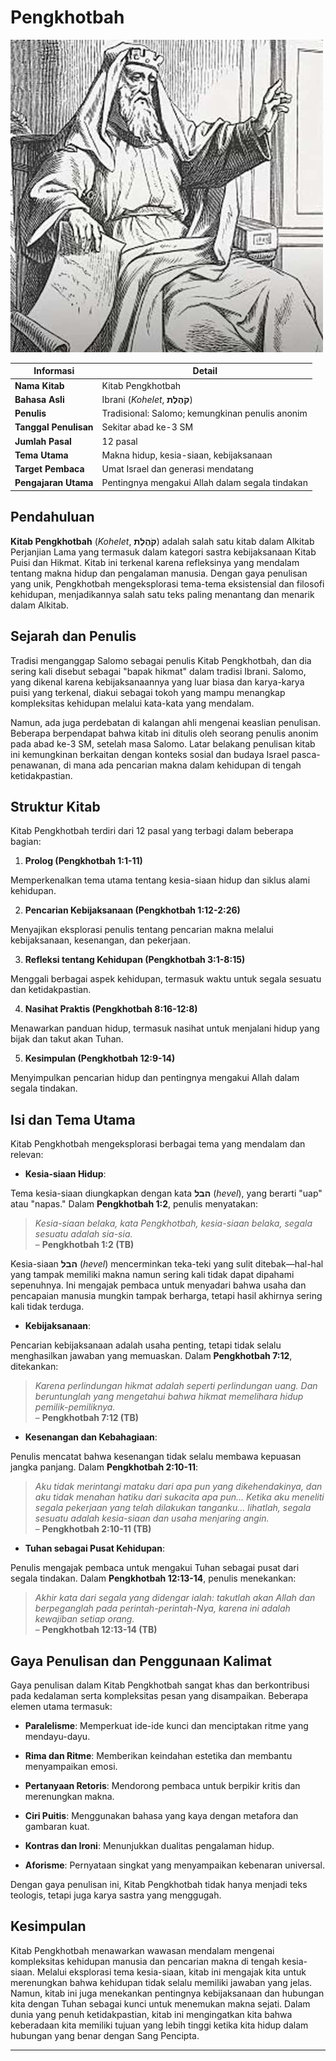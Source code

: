 # Pengkhotbah

![Gambar Ilustrasi Kitab Pengkhotbah, Kitab ini terkenal karena refleksinya yang mendalam tentang makna hidup dan pengalaman manusia](data/img/alkitab_pengkhotbah.jpg)

| **Informasi** | **Detail** |
|---|---|
| **Nama Kitab** | Kitab Pengkhotbah |
| **Bahasa Asli** | Ibrani (*Kohelet*, **קֹהֶלֶת**) |
| **Penulis** | Tradisional: Salomo; kemungkinan penulis anonim |
| **Tanggal Penulisan** | Sekitar abad ke-3 SM |
| **Jumlah Pasal** | 12 pasal |
| **Tema Utama** | Makna hidup, kesia-siaan, kebijaksanaan |
| **Target Pembaca** | Umat Israel dan generasi mendatang |
| **Pengajaran Utama** | Pentingnya mengakui Allah dalam segala tindakan |

## Pendahuluan

**Kitab Pengkhotbah** (*Kohelet*, **קֹהֶלֶת**) adalah salah satu kitab dalam Alkitab Perjanjian Lama yang termasuk dalam kategori sastra kebijaksanaan Kitab Puisi dan Hikmat. Kitab ini terkenal karena refleksinya yang mendalam tentang makna hidup dan pengalaman manusia. Dengan gaya penulisan yang unik, Pengkhotbah mengeksplorasi tema-tema eksistensial dan filosofi kehidupan, menjadikannya salah satu teks paling menantang dan menarik dalam Alkitab.

## Sejarah dan Penulis

Tradisi menganggap Salomo sebagai penulis Kitab Pengkhotbah, dan dia sering kali disebut sebagai "bapak hikmat" dalam tradisi Ibrani. Salomo, yang dikenal karena kebijaksanaannya yang luar biasa dan karya-karya puisi yang terkenal, diakui sebagai tokoh yang mampu menangkap kompleksitas kehidupan melalui kata-kata yang mendalam. 

Namun, ada juga perdebatan di kalangan ahli mengenai keaslian penulisan. Beberapa berpendapat bahwa kitab ini ditulis oleh seorang penulis anonim pada abad ke-3 SM, setelah masa Salomo. Latar belakang penulisan kitab ini kemungkinan berkaitan dengan konteks sosial dan budaya Israel pasca-penawanan, di mana ada pencarian makna dalam kehidupan di tengah ketidakpastian.

## Struktur Kitab

Kitab Pengkhotbah terdiri dari 12 pasal yang terbagi dalam beberapa bagian:

1. **Prolog (Pengkhotbah 1:1-11)**  

Memperkenalkan tema utama tentang kesia-siaan hidup dan siklus alami kehidupan.

2. **Pencarian Kebijaksanaan (Pengkhotbah 1:12-2:26)**  

Menyajikan eksplorasi penulis tentang pencarian makna melalui kebijaksanaan, kesenangan, dan pekerjaan.

3. **Refleksi tentang Kehidupan (Pengkhotbah 3:1-8:15)**  

Menggali berbagai aspek kehidupan, termasuk waktu untuk segala sesuatu dan ketidakpastian.

4. **Nasihat Praktis (Pengkhotbah 8:16-12:8)**  

Menawarkan panduan hidup, termasuk nasihat untuk menjalani hidup yang bijak dan takut akan Tuhan.

5. **Kesimpulan (Pengkhotbah 12:9-14)**  

Menyimpulkan pencarian hidup dan pentingnya mengakui Allah dalam segala tindakan.

## Isi dan Tema Utama

Kitab Pengkhotbah mengeksplorasi berbagai tema yang mendalam dan relevan:

- **Kesia-siaan Hidup**:  

Tema kesia-siaan diungkapkan dengan kata **הבל** (*hevel*), yang berarti "uap" atau "napas." Dalam **Pengkhotbah 1:2**, penulis menyatakan:

> *Kesia-siaan belaka, kata Pengkhotbah, kesia-siaan belaka, segala sesuatu adalah sia-sia.*  
> – **Pengkhotbah 1:2 (TB)**

Kesia-siaan  **הבל** (*hevel*) mencerminkan teka-teki yang sulit ditebak—hal-hal yang tampak memiliki makna namun sering kali tidak dapat dipahami sepenuhnya. Ini mengajak pembaca untuk menyadari bahwa usaha dan pencapaian manusia mungkin tampak berharga, tetapi hasil akhirnya sering kali tidak terduga.

- **Kebijaksanaan**:  

Pencarian kebijaksanaan adalah usaha penting, tetapi tidak selalu menghasilkan jawaban yang memuaskan. Dalam **Pengkhotbah 7:12**, ditekankan:

> *Karena perlindungan hikmat adalah seperti perlindungan uang. Dan beruntunglah yang mengetahui bahwa hikmat memelihara hidup pemilik-pemiliknya.*  
> – **Pengkhotbah 7:12 (TB)**

- **Kesenangan dan Kebahagiaan**:  

Penulis mencatat bahwa kesenangan tidak selalu membawa kepuasan jangka panjang. Dalam **Pengkhotbah 2:10-11**:

> *Aku tidak merintangi mataku dari apa pun yang dikehendakinya, dan aku tidak menahan hatiku dari sukacita apa pun… Ketika aku meneliti segala pekerjaan yang telah dilakukan tanganku… lihatlah, segala sesuatu adalah kesia-siaan dan usaha menjaring angin.*  
> – **Pengkhotbah 2:10-11 (TB)**

- **Tuhan sebagai Pusat Kehidupan**:  

Penulis mengajak pembaca untuk mengakui Tuhan sebagai pusat dari segala tindakan. Dalam **Pengkhotbah 12:13-14**, penulis menekankan:

> *Akhir kata dari segala yang didengar ialah: takutlah akan Allah dan berpeganglah pada perintah-perintah-Nya, karena ini adalah kewajiban setiap orang.*  
> – **Pengkhotbah 12:13-14 (TB)**

## Gaya Penulisan dan Penggunaan Kalimat

Gaya penulisan dalam Kitab Pengkhotbah sangat khas dan berkontribusi pada kedalaman serta kompleksitas pesan yang disampaikan. Beberapa elemen utama termasuk:

- **Paralelisme**: Memperkuat ide-ide kunci dan menciptakan ritme yang mendayu-dayu.

- **Rima dan Ritme**: Memberikan keindahan estetika dan membantu menyampaikan emosi.

- **Pertanyaan Retoris**: Mendorong pembaca untuk berpikir kritis dan merenungkan makna.

- **Ciri Puitis**: Menggunakan bahasa yang kaya dengan metafora dan gambaran kuat.

- **Kontras dan Ironi**: Menunjukkan dualitas pengalaman hidup.

- **Aforisme**: Pernyataan singkat yang menyampaikan kebenaran universal.

Dengan gaya penulisan ini, Kitab Pengkhotbah tidak hanya menjadi teks teologis, tetapi juga karya sastra yang menggugah.

## Kesimpulan

Kitab Pengkhotbah menawarkan wawasan mendalam mengenai kompleksitas kehidupan manusia dan pencarian makna di tengah kesia-siaan. Melalui eksplorasi tema kesia-siaan, kitab ini mengajak kita untuk merenungkan bahwa kehidupan tidak selalu memiliki jawaban yang jelas. Namun, kitab ini juga menekankan pentingnya kebijaksanaan dan hubungan kita dengan Tuhan sebagai kunci untuk menemukan makna sejati. Dalam dunia yang penuh ketidakpastian, kitab ini mengingatkan kita bahwa keberadaan kita memiliki tujuan yang lebih tinggi ketika kita hidup dalam hubungan yang benar dengan Sang Pencipta.

---